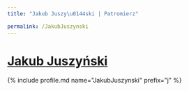 ```yaml
---
title: "Jakub Juszy\u0144ski | Patromierz"

permalink: /JakubJuszynski
---
```


# [Jakub Juszyński](https://patronite.pl/JakubJuszynski)

{% include profile.md name="JakubJuszynski" prefix="j" %}
